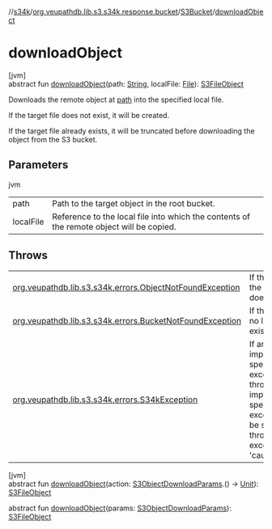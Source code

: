 //[s34k](../../../index.md)/[org.veupathdb.lib.s3.s34k.response.bucket](../index.md)/[S3Bucket](index.md)/[downloadObject](download-object.md)

# downloadObject

[jvm]\
abstract fun [downloadObject](download-object.md)(path: [String](https://kotlinlang.org/api/latest/jvm/stdlib/kotlin/-string/index.html), localFile: [File](https://docs.oracle.com/javase/8/docs/api/java/io/File.html)): [S3FileObject](../../org.veupathdb.lib.s3.s34k.response.object/-s3-file-object/index.md)

Downloads the remote object at [path](download-object.md) into the specified local file.

If the target file does not exist, it will be created.

If the target file already exists, it will be truncated before downloading the object from the S3 bucket.

## Parameters

jvm

| | |
|---|---|
| path | Path to the target object in the root bucket. |
| localFile | Reference to the local file into which the contents of the remote object will be copied. |

## Throws

| | |
|---|---|
| [org.veupathdb.lib.s3.s34k.errors.ObjectNotFoundException](../../org.veupathdb.lib.s3.s34k.errors/-object-not-found-exception/index.md) | If the object at the given path does not exist. |
| [org.veupathdb.lib.s3.s34k.errors.BucketNotFoundException](../../org.veupathdb.lib.s3.s34k.errors/-bucket-not-found-exception/index.md) | If this bucket no longer exists. |
| [org.veupathdb.lib.s3.s34k.errors.S34kException](../../org.veupathdb.lib.s3.s34k.errors/-s34k-exception/index.md) | If an implementation specific exception is thrown. The implementation specific exception will be set to the thrown exception's 'cause' value. |

[jvm]\
abstract fun [downloadObject](download-object.md)(action: [S3ObjectDownloadParams](../../org.veupathdb.lib.s3.s34k.requests.object/-s3-object-download-params/index.md).() -&gt; [Unit](https://kotlinlang.org/api/latest/jvm/stdlib/kotlin/-unit/index.html)): [S3FileObject](../../org.veupathdb.lib.s3.s34k.response.object/-s3-file-object/index.md)

abstract fun [downloadObject](download-object.md)(params: [S3ObjectDownloadParams](../../org.veupathdb.lib.s3.s34k.requests.object/-s3-object-download-params/index.md)): [S3FileObject](../../org.veupathdb.lib.s3.s34k.response.object/-s3-file-object/index.md)
